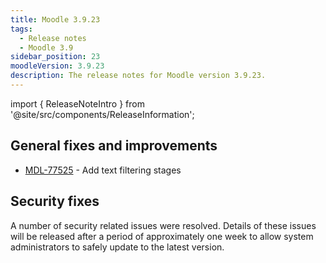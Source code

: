 ```yaml
---
title: Moodle 3.9.23
tags:
  - Release notes
  - Moodle 3.9
sidebar_position: 23
moodleVersion: 3.9.23
description: The release notes for Moodle version 3.9.23.
---
```


import { ReleaseNoteIntro } from '@site/src/components/ReleaseInformation';

<ReleaseNoteIntro releaseName={frontMatter.moodleVersion} />

## General fixes and improvements
<!-- cspell:disable -->
- [MDL-77525](https://tracker.moodle.org/browse/MDL-77525) - Add text filtering stages
<!-- cspell:enable -->

## Security fixes

A number of security related issues were resolved. Details of these issues will be released after a period of approximately one week to allow system administrators to safely update to the latest version.
